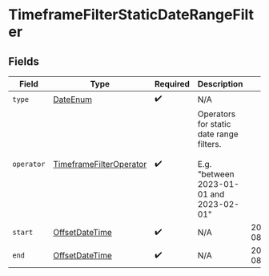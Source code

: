 # TimeframeFilterStaticDateRangeFilter


## Fields

| Field                                                                                     | Type                                                                                      | Required                                                                                  | Description                                                                               | Example                                                                                   |
| ----------------------------------------------------------------------------------------- | ----------------------------------------------------------------------------------------- | ----------------------------------------------------------------------------------------- | ----------------------------------------------------------------------------------------- | ----------------------------------------------------------------------------------------- |
| `type`                                                                                    | [DateEnum](../../models/components/DateEnum.md)                                           | :heavy_check_mark:                                                                        | N/A                                                                                       |                                                                                           |
| `operator`                                                                                | [TimeframeFilterOperator](../../models/components/TimeframeFilterOperator.md)             | :heavy_check_mark:                                                                        | Operators for static date range filters.<br/><br/>E.g. "between 2023-01-01 and 2023-02-01" |                                                                                           |
| `start`                                                                                   | [OffsetDateTime](https://docs.oracle.com/javase/8/docs/api/java/time/OffsetDateTime.html) | :heavy_check_mark:                                                                        | N/A                                                                                       | 2022-11-08T00:00:00+00:00                                                                 |
| `end`                                                                                     | [OffsetDateTime](https://docs.oracle.com/javase/8/docs/api/java/time/OffsetDateTime.html) | :heavy_check_mark:                                                                        | N/A                                                                                       | 2022-11-08T00:00:00+00:00                                                                 |